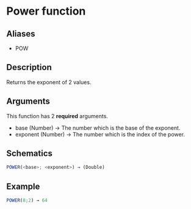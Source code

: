 # Power function

## Aliases

- POW

## Description

Returns the exponent of 2 values.

## Arguments

This function has 2 **required** arguments.

- base (Number) → The number which is the base of the exponent.
- exponent (Number) → The number which is the index of the power.

## Schematics

```js
POWER(<base>; <exponent>) → (Double)
```

## Example

```js
POWER(8;2) → 64
```
